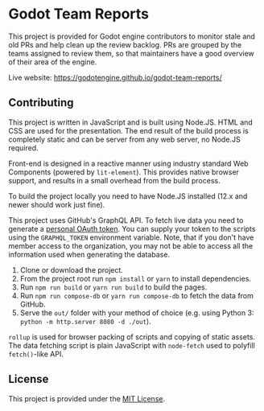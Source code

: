 # Godot Team Reports

This project is provided for Godot engine contributors to monitor stale and old PRs
and help clean up the review backlog. PRs are grouped by the teams assigned to review
them, so that maintainers have a good overview of their area of the engine.

Live website: https://godotengine.github.io/godot-team-reports/

## Contributing

This project is written in JavaScript and is built using Node.JS. HTML and CSS are
used for the presentation. The end result of the build process is completely static
and can be server from any web server, no Node.JS required.

Front-end is designed in a reactive manner using industry standard Web Components
(powered by `lit-element`). This provides native browser support, and results in a
small overhead from the build process.

To build the project locally you need to have Node.JS installed (12.x and newer
should work just fine).

This project uses GitHub's GraphQL API. To fetch live data you need to generate
a [personal OAuth token](https://docs.github.com/en/authentication/keeping-your-account-and-data-secure/creating-a-personal-access-token).
You can supply your token to the scripts using the `GRAPHQL_TOKEN` environment
variable. Note, that if you don't have member access to the organization, you
may not be able to access all the information used when generating the database.

1. Clone or download the project.
2. From the project root run `npm install` or `yarn` to install dependencies.
3. Run `npm run build` or `yarn run build` to build the pages.
4. Run `npm run compose-db` or `yarn run compose-db` to fetch the data from GitHub.
5. Serve the `out/` folder with your method of choice (e.g. using Python 3:
   `python -m http.server 8080 -d ./out`).

`rollup` is used for browser packing of scripts and copying of static assets. The
data fetching script is plain JavaScript with `node-fetch` used to polyfill
`fetch()`-like API.

## License

This project is provided under the [MIT License](LICENSE.md).
